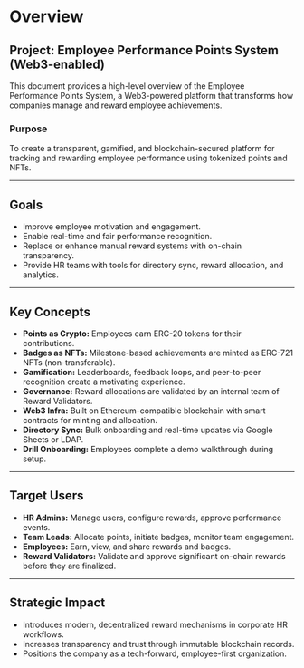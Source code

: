 # Overview

## Project: Employee Performance Points System (Web3-enabled)

This document provides a high-level overview of the Employee Performance Points System, a Web3-powered platform that transforms how companies manage and reward employee achievements.

### Purpose

To create a transparent, gamified, and blockchain-secured platform for tracking and rewarding employee performance using tokenized points and NFTs.

---

## Goals

- Improve employee motivation and engagement.
- Enable real-time and fair performance recognition.
- Replace or enhance manual reward systems with on-chain transparency.
- Provide HR teams with tools for directory sync, reward allocation, and analytics.

---

## Key Concepts

- **Points as Crypto:** Employees earn ERC-20 tokens for their contributions.
- **Badges as NFTs:** Milestone-based achievements are minted as ERC-721 NFTs (non-transferable).
- **Gamification:** Leaderboards, feedback loops, and peer-to-peer recognition create a motivating experience.
- **Governance:** Reward allocations are validated by an internal team of Reward Validators.
- **Web3 Infra:** Built on Ethereum-compatible blockchain with smart contracts for minting and allocation.
- **Directory Sync:** Bulk onboarding and real-time updates via Google Sheets or LDAP.
- **Drill Onboarding:** Employees complete a demo walkthrough during setup.

---

## Target Users

- **HR Admins:** Manage users, configure rewards, approve performance events.
- **Team Leads:** Allocate points, initiate badges, monitor team engagement.
- **Employees:** Earn, view, and share rewards and badges.
- **Reward Validators:** Validate and approve significant on-chain rewards before they are finalized.

---

## Strategic Impact

- Introduces modern, decentralized reward mechanisms in corporate HR workflows.
- Increases transparency and trust through immutable blockchain records.
- Positions the company as a tech-forward, employee-first organization.
